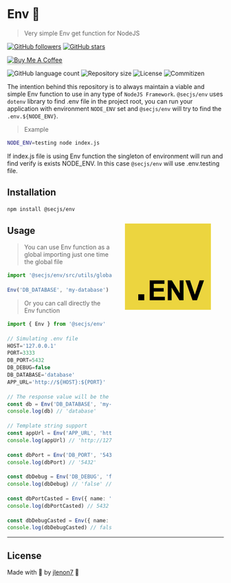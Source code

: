 # Env 🔁

> Very simple Env get function for NodeJS

[![GitHub followers](https://img.shields.io/github/followers/jlenon7.svg?style=social&label=Follow&maxAge=2592000)](https://github.com/jlenon7?tab=followers)
[![GitHub stars](https://img.shields.io/github/stars/secjs/env.svg?style=social&label=Star&maxAge=2592000)](https://github.com/secjs/env/stargazers/)

<p>
    <a href="https://www.buymeacoffee.com/secjs" target="_blank"><img src="https://www.buymeacoffee.com/assets/img/custom_images/orange_img.png" alt="Buy Me A Coffee" style="height: 41px !important;width: 174px !important;box-shadow: 0px 3px 2px 0px rgba(190, 190, 190, 0.5) !important;-webkit-box-shadow: 0px 3px 2px 0px rgba(190, 190, 190, 0.5) !important;" ></a>
</p>

<p>
  <img alt="GitHub language count" src="https://img.shields.io/github/languages/count/secjs/env?style=for-the-badge&logo=appveyor">

  <img alt="Repository size" src="https://img.shields.io/github/repo-size/secjs/env?style=for-the-badge&logo=appveyor">

  <img alt="License" src="https://img.shields.io/badge/license-MIT-brightgreen?style=for-the-badge&logo=appveyor">

  <img alt="Commitizen" src="https://img.shields.io/badge/commitizen-friendly-brightgreen?style=for-the-badge&logo=appveyor">
</p>

The intention behind this repository is to always maintain a viable and simple Env function to use in any type of `NodeJS Framework`. 
`@secjs/env` uses `dotenv` library to find .env file in the project root, you can run your application with environment `NODE_ENV` set
and `@secjs/env` will try to find the `.env.${NODE_ENV}`.

> Example

```bash
NODE_ENV=testing node index.js
```

If index.js file is using Env function the singleton of environment will run and find verify is exists
NODE_ENV. In this case `@secjs/env` will use .env.testing file.

<img src=".github/env.png" width="200px" align="right" hspace="30px" vspace="100px">

## Installation

```bash
npm install @secjs/env
```

## Usage

> You can use Env function as a global importing just one time the global file

```ts
import '@secjs/env/src/utils/global.ts'

Env('DB_DATABASE', 'my-database')
```

> Or you can call directly the Env function

```ts
import { Env } from '@secjs/env'

// Simulating .env file
HOST='127.0.0.1'
PORT=3333
DB_PORT=5432
DB_DEBUG=false
DB_DATABASE='database'
APP_URL='http://${HOST}:${PORT}'

// The response value will be the value of DB_DATABASE variable or my-database by default
const db = Env('DB_DATABASE', 'my-database')
console.log(db) // 'database'

// Template string support
const appUrl = Env('APP_URL', 'http://localhost:3000')
console.log(appUrl) // 'http://127.0.0.1:3333'

const dbPort = Env('DB_PORT', '5432')
console.log(dbPort) // '5432'

const dbDebug = Env('DB_DEBUG', 'false')
console.log(dbDebug) // 'false' // Same as true value

const dbPortCasted = Env({ name: 'DB_PORT', type: 'number' }, 5432)
console.log(dbPortCasted) // 5432

const dbDebugCasted = Env({ name: 'DB_DEBUG', type: 'boolean' }, false)
console.log(dbDebugCasted) // false
```

---

## License

Made with 🖤 by [jlenon7](https://github.com/jlenon7) :wave:
